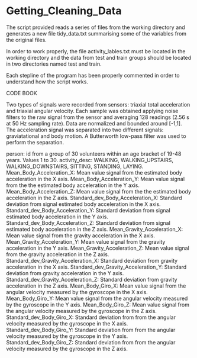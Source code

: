 # Getting_Cleaning_Data

The script provided reads a series of files from the working directory and generates a new file tidy_data.txt summarising some of the variables from the original files.

In order to work properly, the file activity_lables.txt must be located in the working directory and the data from test and train groups should be located in two directories named test and train.

Each stepline of the program has been properly commented in order to understand how the script works.

CODE BOOK

Two types of signals were recorded from sensors: triaxial total acceleration and triaxial angular velocity.
Each sample was obtained applying noise filters to the raw signal from the sensor and averaging 128 readings (2.56 s at 50 Hz sampling rate). Data are normalized and bounded around [-1,1].
The acceleration signal was separated into two different signals: graviatational and body motion. A Butterworth low-pass filter was used to perform the separation.


person: id from a group of 30 volunteers within an age bracket of 19-48 years. Values 1 to 30.
activity_desc: WALKING, WALKING_UPSTAIRS, WALKING_DOWNSTAIRS, SITTING, STANDING, LAYING.
Mean_Body_Acceleration_X: Mean value signal from the estimated body acceleration in the X axis. 
Mean_Body_Acceleration_Y: Mean value signal from the the estimated body acceleration in the Y axis. 
Mean_Body_Acceleration_Z: Mean value signal from the the estimated body acceleration in the Z axis. 
Standard_dev_Body_Acceleration_X: Standard deviation from signal estimated body acceleration in the X axis.
Standard_dev_Body_Acceleration_Y: Standard deviation from signal estimated body acceleration in the Y axis.
Standard_dev_Body_Acceleration_Z: Standard deviation from signal estimated body acceleration in the Z axis.
Mean_Gravity_Acceleration_X: Mean value signal from the gravity acceleration in the X axis.
Mean_Gravity_Acceleration_Y: Mean value signal from the gravity acceleration in the Y axis.
Mean_Gravity_Acceleration_Z: Mean value signal from the gravity acceleration in the Z axis.
Standard_dev_Gravity_Acceleration_X: Standard deviation from gravity acceleration in the X axis.
Standard_dev_Gravity_Acceleration_Y: Standard deviation from gravity acceleration in the Y axis.
Standard_dev_Gravity_Acceleration_Z: Standard deviation from gravity acceleration in the Z axis.
Mean_Body_Giro_X: Mean value signal from the angular velocity measured by the gyroscope in the X axis. 
Mean_Body_Giro_Y: Mean value signal from the angular velocity measured by the gyroscope in the Y axis. 
Mean_Body_Giro_Z: Mean value signal from the angular velocity measured by the gyroscope in the Z axis.
Standard_dev_Body_Giro_X: Standard deviation from from the angular velocity measured by the gyroscope in the X axis.
Standard_dev_Body_Giro_Y: Standard deviation from from the angular velocity measured by the gyroscope in the Y axis.
Standard_dev_Body_Giro_Z: Standard deviation from from the angular velocity measured by the gyroscope in the Z axis.
